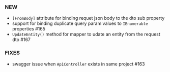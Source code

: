 ### NEW
- `[FromBody]` attribute for binding requet json body to the dto sub property
- support for binding duplicate query param values to `IEnumerable` properties #165
- `UpdateEntity()` method for mapper to udate an entity from the request dto #167

### FIXES
- swagger issue when `ApiController` exists in same project #163